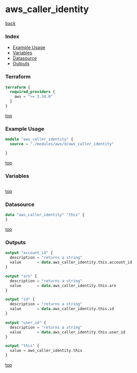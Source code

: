 # aws_caller_identity

[back](../aws.md)

### Index

- [Example Usage](#example-usage)
- [Variables](#variables)
- [Datasource](#datasource)
- [Outputs](#outputs)

### Terraform

```terraform
terraform {
  required_providers {
    aws = ">= 3.34.0"
  }
}
```

[top](#index)

### Example Usage

```terraform
module "aws_caller_identity" {
  source = "./modules/aws/d/aws_caller_identity"

}
```

[top](#index)

### Variables

```terraform
```

[top](#index)

### Datasource

```terraform
data "aws_caller_identity" "this" {
}
```

[top](#index)

### Outputs

```terraform
output "account_id" {
  description = "returns a string"
  value       = data.aws_caller_identity.this.account_id
}

output "arn" {
  description = "returns a string"
  value       = data.aws_caller_identity.this.arn
}

output "id" {
  description = "returns a string"
  value       = data.aws_caller_identity.this.id
}

output "user_id" {
  description = "returns a string"
  value       = data.aws_caller_identity.this.user_id
}

output "this" {
  value = aws_caller_identity.this
}
```

[top](#index)